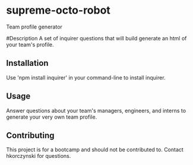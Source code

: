 # supreme-octo-robot
Team profile generator 

#Description
A set of inquirer questions that will build generate an html of your team's profile.

## Installation
Use 'npm install inquirer' in your command-line to install inquirer. 

## Usage 
Answer questions about your team's managers, engineers, and interns to generate your very own team profile.

## Contributing
This project is for a bootcamp and should not be contributed to. Contact hkorczynski for questions.
